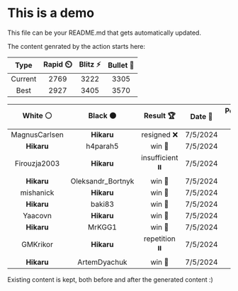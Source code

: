 # This is a demo

This file can be your README.md that gets automatically updated.

The content genrated by the action starts here:

<!--START_SECTION:chessStats-->
<!-- Automatically generated with https://github.com/Balastrong/chess-stats-action -->

| Type | Rapid ⏲️ | Blitz ⚡ | Bullet 🔫 |
|:---:|:---:|:---:|:---:|
| Current | 2769 | 3222 | 3305 |
| Best | 2927 | 3405 | 3570 |

| White ⚪ | Black ⚫ | Result 🏆 | Date 📅 | Position 🗺️ | Type 🕕 |
|:---:|:---:|:---:|:---:|:---:|:---:|
| MagnusCarlsen | **Hikaru** | resigned ❌ | 7/5/2024 | <a href="http://www.ee.unb.ca/cgi-bin/tervo/fen.pl?select=3R4/3K4/3Q2k1/8/8/8/3r4/8 b - -">Link</a> | Blitz |
| **Hikaru** | h4parah5 | win 🥇 | 7/5/2024 | <a href="http://www.ee.unb.ca/cgi-bin/tervo/fen.pl?select=8/8/1R6/P1pk4/3n4/2K5/8/8 b - -">Link</a> | Blitz |
| Firouzja2003 | **Hikaru** | insufficient ⏸️ | 7/5/2024 | <a href="http://www.ee.unb.ca/cgi-bin/tervo/fen.pl?select=8/8/1k6/8/8/4K3/8/8 w - -">Link</a> | Blitz |
| **Hikaru** | Oleksandr_Bortnyk | win 🥇 | 7/5/2024 | <a href="http://www.ee.unb.ca/cgi-bin/tervo/fen.pl?select=8/8/8/p4N2/4pP1k/4K2p/7P/3B4 b - -">Link</a> | Blitz |
| mishanick | **Hikaru** | win 🥇 | 7/5/2024 | <a href="http://www.ee.unb.ca/cgi-bin/tervo/fen.pl?select=5rk1/R4p2/1p2p1pP/4r3/p7/5R2/8/3K4 w - -">Link</a> | Blitz |
| **Hikaru** | baki83 | win 🥇 | 7/5/2024 | <a href="http://www.ee.unb.ca/cgi-bin/tervo/fen.pl?select=b5r1/2k2p2/Ppq4p/7P/1Q1RB3/4P1P1/P4P2/1Rr1K3 w - -">Link</a> | Blitz |
| Yaacovn | **Hikaru** | win 🥇 | 7/5/2024 | <a href="http://www.ee.unb.ca/cgi-bin/tervo/fen.pl?select=2br2k1/5pp1/p7/3PP2p/P7/4n1PP/5RBK/8 w - -">Link</a> | Blitz |
| **Hikaru** | MrKGG1 | win 🥇 | 7/5/2024 | <a href="http://www.ee.unb.ca/cgi-bin/tervo/fen.pl?select=1kqRQ3/1p3B2/2r5/p1p3p1/Pn2p2p/4P1P1/1P3PP1/6K1 w - -">Link</a> | Blitz |
| GMKrikor | **Hikaru** | repetition ⏸️ | 7/5/2024 | <a href="http://www.ee.unb.ca/cgi-bin/tervo/fen.pl?select=8/8/2k5/2p5/2P5/1PK1R3/7r/8 b - -">Link</a> | Blitz |
| **Hikaru** | ArtemDyachuk | win 🥇 | 7/5/2024 | <a href="http://www.ee.unb.ca/cgi-bin/tervo/fen.pl?select=1Rk5/2pr4/4Q3/3p4/3P1P2/q3PPP1/5K2/1R6 b - -">Link</a> | Blitz |

<!--END_SECTION:chessStats-->

Existing content is kept, both before and after the generated content :)
